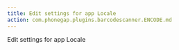 ```yaml
---
title: Edit settings for app Locale
action: com.phonegap.plugins.barcodescanner.ENCODE.md
---
```

Edit settings for app Locale
